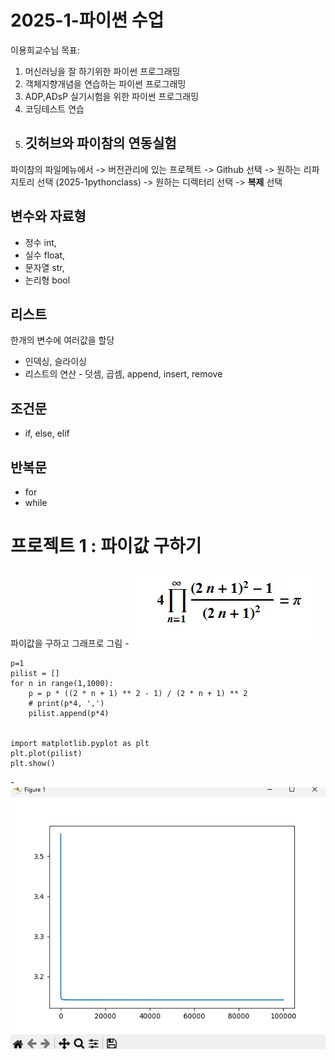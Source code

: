 # 2025-1-파이썬 수업
이용희교수님
목표:

1. 머신러닝을 잘 하기위한 파이썬 프로그래밍
2. 객체지향개념을 연습하는 파이썬 프로그래밍
3. ADP,ADsP 실기시험을 위한 파이썬 프로그래밍
4. 코딩테스트 연습
5. ## 깃허브와 파이참의 연동실험
파이참의 파일메뉴에서 -> 버전관리에 있는 프로젝트 -> Github 선택 -> 원하는 리파지토리 선택 (2025-1pythonclass) -> 원하는 디렉터리 선택 -> **복제** 선택



## 변수와 자료형
 - 정수 int, 
 - 실수 float, 
 - 문자열 str,
 - 논리형 bool

## 리스트
 한개의 변수에 여러값을 할당
- 인덱싱, 슬라이싱
- 리스트의 연산 - 덧셈, 곱셈, append, insert, remove

## 조건문
- if, else, elif

## 반복문
- for
- while

# 프로젝트 1 : 파이값 구하기
파이값을 구하고 그래프로 그림
-<img src="img/파이수식.png">
```
p=1
pilist = []
for n in range(1,1000):
    p = p * ((2 * n + 1) ** 2 - 1) / (2 * n + 1) ** 2
    # print(p*4, ',')
    pilist.append(p*4)


import matplotlib.pyplot as plt
plt.plot(pilist)
plt.show()
```

-<img src="img/파이값그래프.png">

